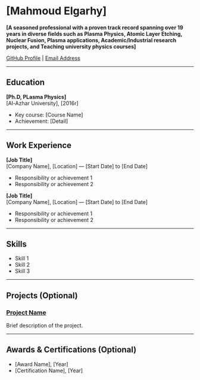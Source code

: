 # [Mahmoud Elgarhy]

**[A seasoned professional with a proven track record spanning over 19 years in diverse fields such as Plasma Physics, Atomic Layer Etching, Nuclear Fusion, Plasma applications, Academic/Industrial research projects, and Teaching university physics courses]**

 [GitHub Profile](https://github.com/Elgarhy-Sudo) | [Email Address](mailto:melgahy@central.uh.edu)

---

## Education

**[Ph.D, PLasma Physics]**  
[Al-Azhar University], [2016r]  

- Key course: [Course Name]
- Achievement: [Detail]

---

## Work Experience

**[Job Title]**  
[Company Name], [Location] — [Start Date] to [End Date]  

- Responsibility or achievement 1
- Responsibility or achievement 2  

**[Job Title]**  
[Company Name], [Location] — [Start Date] to [End Date]  

- Responsibility or achievement 1
- Responsibility or achievement 2  

---

## Skills

- Skill 1
- Skill 2
- Skill 3  

---

## Projects (Optional)

### [Project Name](https://github.com/your-username/project-link)
Brief description of the project.

---

## Awards & Certifications (Optional)

- [Award Name], [Year]
- [Certification Name], [Year]

